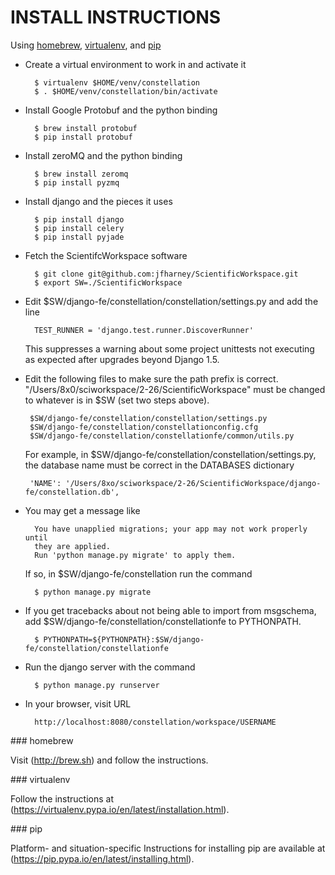 # INSTALL INSTRUCTIONS

Using [homebrew](#homebrew), [virtualenv](#virtualenv), and [pip](#pip)

 - Create a virtual environment to work in and activate it

         $ virtualenv $HOME/venv/constellation
         $ . $HOME/venv/constellation/bin/activate
 
 - Install Google Protobuf and the python binding

         $ brew install protobuf
         $ pip install protobuf

 - Install zeroMQ and the python binding

         $ brew install zeromq
         $ pip install pyzmq

 - Install django and the pieces it uses

         $ pip install django
         $ pip install celery
         $ pip install pyjade

 - Fetch the ScientifcWorkspace software

         $ git clone git@github.com:jfharney/ScientificWorkspace.git
         $ export SW=./ScientificWorkspace

 - Edit $SW/django-fe/constellation/constellation/settings.py and add the line

         TEST_RUNNER = 'django.test.runner.DiscoverRunner'

   This suppresses a warning about some project unittests not executing as
   expected after upgrades beyond Django 1.5.

 - Edit the following files to make sure the path prefix is correct.
   "/Users/8x0/sciworkspace/2-26/ScientificWorkspace" must be changed to
   whatever is in $SW (set two steps above).

        $SW/django-fe/constellation/constellation/settings.py
        $SW/django-fe/constellation/constellationconfig.cfg
        $SW/django-fe/constellation/constellationfe/common/utils.py

   For example, in $SW/django-fe/constellation/constellation/settings.py,
   the database name must be correct in the DATABASES dictionary

        'NAME': '/Users/8xo/sciworkspace/2-26/ScientificWorkspace/django-fe/constellation.db',

 - You may get a message like

         You have unapplied migrations; your app may not work properly until
         they are applied.
         Run 'python manage.py migrate' to apply them.

   If so, in $SW/django-fe/constellation run the command

         $ python manage.py migrate

 - If you get tracebacks about not being able to import from msgschema,
   add $SW/django-fe/constellation/constellationfe to PYTHONPATH.

         $ PYTHONPATH=${PYTHONPATH}:$SW/django-fe/constellation/constellationfe

 - Run the django server with the command

         $ python manage.py runserver

 - In your browser, visit URL

         http://localhost:8080/constellation/workspace/USERNAME

<a name="homebrew">
### homebrew

Visit (http://brew.sh) and follow the instructions.

<a name="virtualenv">
### virtualenv

Follow the instructions at (https://virtualenv.pypa.io/en/latest/installation.html).

<a name="pip">
### pip

Platform- and situation-specific Instructions for installing pip are
available at (https://pip.pypa.io/en/latest/installing.html).
